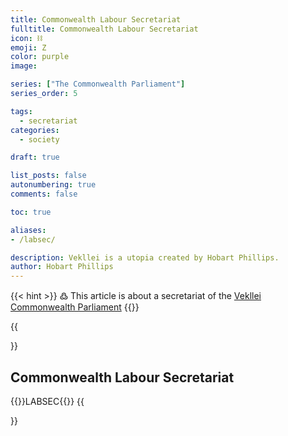 ```yaml
---
title: Commonwealth Labour Secretariat 
fulltitle: Commonwealth Labour Secretariat 
icon: ⛓️
emoji: Ζ
color: purple
image: 

series: ["The Commonwealth Parliament"]
series_order: 5

tags: 
  - secretariat
categories:
  - society

draft: true

list_posts: false
autonumbering: true
comments: false

toc: true

aliases:
- /labsec/

description: Vekllei is a utopia created by Hobart Phillips.
author: Hobart Phillips
---
```

{{< hint >}}
߷ This article is about a secretariat of the [Vekllei](/utopia/vekllei/) [Commonwealth Parliament](/utopia/society/state/government/commonwealth/)
{{</hint>}}

{{<section>}}
## Commonwealth Labour Secretariat 
{{<boxtag teal>}}LABSEC{{</boxtag>}}
{{</section>}}